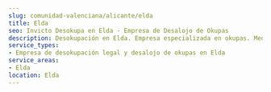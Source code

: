 ```yaml
---
slug: comunidad-valenciana/alicante/elda
title: Elda
seo: Invicto Desokupa en Elda - Empresa de Desalojo de Okupas
description: Desokupación en Elda. Empresa especializada en okupas. Mediación legal y desalojo express. Presupuesto gratuito.
service_types:
- Empresa de desokupación legal y desalojo de okupas en Elda
service_areas:
- Elda
location: Elda
---
```

